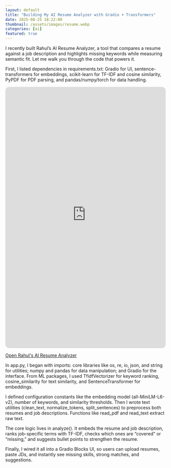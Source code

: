 ```yaml
---
layout: default
title: "Building My AI Resume Analyzer with Gradio + Transformers"
date: 2025-08-25 18:22:00
thumbnail: /assets/images/resume.webp
categories: [ai]
featured: true
---
```


I recently built Rahul’s AI Resume Analyzer, a tool that compares a resume against a job description and highlights missing keywords while measuring semantic fit. Let me walk you through the code that powers it.

First, I listed dependencies in requirements.txt: Gradio for UI, sentence-transformers for embeddings, scikit-learn for TF-IDF and cosine similarity, PyPDF for PDF parsing, and pandas/numpy/torch for data handling.

<div class="hf-embed" markdown="1">
  <iframe
    src="https://rahulbhattacharya-rahuls-ai-resume-analyzer.hf.space/?__theme=light"
    title="Rahul's AI Resume Analyzer"
    loading="lazy"
    allow="camera; microphone; clipboard-read; clipboard-write; fullscreen; autoplay"
    style="width:100%;height:820px;border:0;border-radius:12px;overflow:hidden">
  </iframe>
  <noscript>
    <p><a href="https://huggingface.co/spaces/RahulBhattacharya/Rahuls_AI_Resume_Analyzer">Open Rahul's AI Resume Analyzer</a></p>
  </noscript>
</div>

In app.py, I began with imports: core libraries like os, re, io, json, and string for utilities; numpy and pandas for data manipulation; and Gradio for the interface. From ML packages, I used TfidfVectorizer for keyword ranking, cosine_similarity for text similarity, and SentenceTransformer for embeddings.

I defined configuration constants like the embedding model (all-MiniLM-L6-v2), number of keywords, and similarity thresholds. Then I wrote text utilities (clean_text, normalize_tokens, split_sentences) to preprocess both resumes and job descriptions. Functions like read_pdf and read_text extract raw text.

The core logic lives in analyze(). It embeds the resume and job description, ranks job-specific terms with TF-IDF, checks which ones are “covered” or “missing,” and suggests bullet points to strengthen the resume.

Finally, I wired it all into a Gradio Blocks UI, so users can upload resumes, paste JDs, and instantly see missing skills, strong matches, and suggestions.
